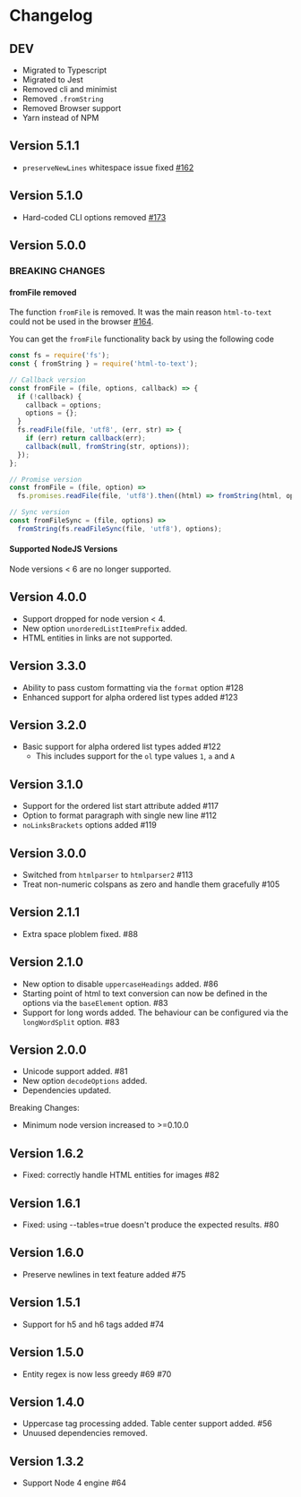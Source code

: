 # Changelog

## DEV

- Migrated to Typescript
- Migrated to Jest
- Removed cli and minimist
- Removed `.fromString`
- Removed Browser support
- Yarn instead of NPM

## Version 5.1.1

- `preserveNewLines` whitespace issue fixed [#162](https://github.com/werk85/node-html-to-text/pull/162)

## Version 5.1.0

- Hard-coded CLI options removed [#173](https://github.com/werk85/node-html-to-text/pull/173)

## Version 5.0.0

### BREAKING CHANGES

#### fromFile removed

The function `fromFile` is removed. It was the main reason `html-to-text` could not be used in the browser [#164](https://github.com/werk85/node-html-to-text/pull/164).

You can get the `fromFile` functionality back by using the following code

```js
const fs = require('fs');
const { fromString } = require('html-to-text');

// Callback version
const fromFile = (file, options, callback) => {
  if (!callback) {
    callback = options;
    options = {};
  }
  fs.readFile(file, 'utf8', (err, str) => {
    if (err) return callback(err);
    callback(null, fromString(str, options));
  });
};

// Promise version
const fromFile = (file, option) =>
  fs.promises.readFile(file, 'utf8').then((html) => fromString(html, options));

// Sync version
const fromFileSync = (file, options) =>
  fromString(fs.readFileSync(file, 'utf8'), options);
```

#### Supported NodeJS Versions

Node versions < 6 are no longer supported.

## Version 4.0.0

- Support dropped for node version < 4.
- New option `unorderedListItemPrefix` added.
- HTML entities in links are not supported.

## Version 3.3.0

- Ability to pass custom formatting via the `format` option #128
- Enhanced support for alpha ordered list types added #123

## Version 3.2.0

- Basic support for alpha ordered list types added #122
  - This includes support for the `ol` type values `1`, `a` and `A`

## Version 3.1.0

- Support for the ordered list start attribute added #117
- Option to format paragraph with single new line #112
- `noLinksBrackets` options added #119

## Version 3.0.0

- Switched from `htmlparser` to `htmlparser2` #113
- Treat non-numeric colspans as zero and handle them gracefully #105

## Version 2.1.1

- Extra space ploblem fixed. #88

## Version 2.1.0

- New option to disable `uppercaseHeadings` added. #86
- Starting point of html to text conversion can now be defined in the options via the `baseElement` option. #83
- Support for long words added. The behaviour can be configured via the `longWordSplit` option. #83

## Version 2.0.0

- Unicode support added. #81
- New option `decodeOptions` added.
- Dependencies updated.

Breaking Changes:

- Minimum node version increased to >=0.10.0

## Version 1.6.2

- Fixed: correctly handle HTML entities for images #82

## Version 1.6.1

- Fixed: using --tables=true doesn't produce the expected results. #80

## Version 1.6.0

- Preserve newlines in text feature added #75

## Version 1.5.1

- Support for h5 and h6 tags added #74

## Version 1.5.0

- Entity regex is now less greedy #69 #70

## Version 1.4.0

- Uppercase tag processing added. Table center support added. #56
- Unuused dependencies removed.

## Version 1.3.2

- Support Node 4 engine #64
